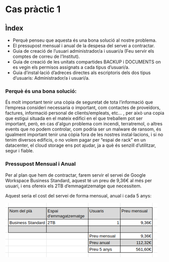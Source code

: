 # Cas pràctic 1

## Ìndex
- Perquè penseu que aquesta és una bona solució al nostre problema. 
- El pressupost mensual i anual de la despesa del servei a contractar. 
- Guia de creació de l’usuari administrador/a i usuari/a (Feu servir els comptes de correu de l’Institut).
- Guia de creació de les unitats compartides BACKUP i DOCUMENTS on es vegin els permisos assignats a cada tipus d’usuari/a. 
- Guia d’instal·lació d’adreces directes als escriptoris dels dos tipus d’usuaris: Administrador/a i usuari/a.

### Perquè és una bona solució:
És molt important tenir una còpia de seguretat de tota l’informació que l’empresa consideri necessaria o important, com contactes de proveïdors, factures, informació personal de clients/empleats, etc… , per això una copia que estigui situada en el mateix edifici en el que treballem pot ser important, però, en cas d'algun problema com incendi, terratremol, o altres events que no podem controlar, com podria ser un malware de ransom, és igualment important tenir una còpia fora de les nostres instal·lacions, i si no tenim diversos edificis, o no volem pagar per “espai de rack” en un datacenter, el cloud storage ens pot ajudar, ja a què és senzill d’utilitzar, segur i fiable.

### Pressupost Mensual i Anual
Per al plan que hem de contractar, farem servir el servei de Google Workspace Business Standard, aquest té un preu de 9,36€ al més per usuari, i ens ofereix els 2TB d’emmagatzematge que necessitem.
 
Aquest seria el cost del servei de forma mensual, anual i cada 5 anys:

![captura1](caspr1cap1.png)
